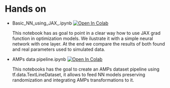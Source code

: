 # Hands on
* Basic_NN_using_JAX_.ipynb  [![Open In Colab](https://colab.research.google.com/assets/colab-badge.svg)](https://colab.research.google.com/drive/1Q2Bo6OSkGJr5gVAhI6zjgQ-KJO8xgPhG)

   This notebook has as goal to point in a clear way how to use JAX grad function in optimization models. We ilustrate it with a simple neural network with one layer. At the end we compare the results of both found and real parameters used to simulated data.
   
* AMPs data pipeline.ipynb [![Open In Colab](https://colab.research.google.com/assets/colab-badge.svg)](https://colab.research.google.com/drive/1ZYlnVmaA9Gs1DbSeO_r9-pKJE3Pf3_xS#scrollTo=BP4gHy15foOy)
   
   This notebooks has the goal to create an AMPs dataset pipeline using tf.data.TextLineDataset, it allows to feed NN models preserving randomization and integrating AMPs transformations to it. 
